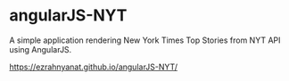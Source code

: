 # angularJS-NYT

A simple application rendering New York Times Top Stories from NYT API using AngularJS.

https://ezrahnyanat.github.io/angularJS-NYT/
